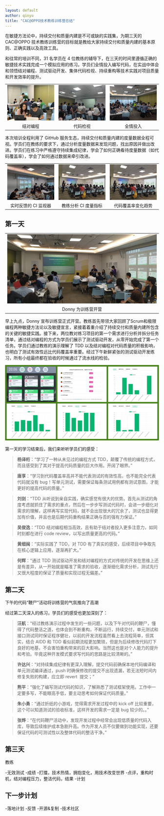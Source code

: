 ```yaml
---
layout: default
author: qinyu
title: "CAC@OPPO技术教练训练营总结"
---
```


在敏捷方法论中，持续交付和质量内建是不可或缺的实践集，为期三天的 CAC@OPPO 技术教练训练营的目标就是教给大家持续交付和质量内建的基本原则、正确实践以及高效工具。

和往常的培训不同，31 名学员在 4 位教练的辅导下，在三天的时间里遵循正确的敏捷技术实践完成一个模拟应用的练习。学员们全情投入编写代码，在实战中体会和领悟结对编程、测试驱动开发、集体代码检视、持续重构等技术实践对项目质量和开发效率的提升。

<style>
table th:first-of-type {
    width: 33%;
}
table th:nth-of-type(2) {
    width: 33%;
}
table th:nth-of-type(3) {
    width: 33%;
}
</style>

|                                                             |                                                        |                                                          |
| :---------------------------------------------------------: | :----------------------------------------------------: | :------------------------------------------------------: |
| ![结对编程](/assets/photos/2019-11-04/pair_programming.jpg) | ![代码检视](/assets/photos/2019-11-04/code_review.jpg) | ![全情投入](/assets/photos/2019-11-04/concentrating.jpg) |
|                          结对编程                           |                        代码检视                        |                         全情投入                         |

本次培训全程利用了 GitHub 服务生态，持续交付和质量内建的度量数据全程可视。学员们在教练的要求下，通过分析度量数据来发现问题，找出原因并做出改进。学员们在练习中严格遵守持续集成纪律，学会了如何正确看待度量数据（如代码覆盖率），学会了如何通过数据来牵引改进。

|                                                                       |                                                                    |                                                                                |
| :-------------------------------------------------------------------: | :----------------------------------------------------------------: | :----------------------------------------------------------------------------: |
| ![实时反馈的持续集成监视器](/assets/photos/2019-11-04/ci_monitor.jpg) | ![持续集成度量数据](/assets/photos/2019-11-04/metrics_summary.jpg) | ![自动化测试代码覆盖率变化趋势](/assets/photos/2019-11-04/metrics_summary.jpg) |
|                         实时反馈的 CI 监视器                          |                        教练分析 CI 度量指标                        |                               代码覆盖率变化趋势                               |

## 第一天

|                                                                          |
| :----------------------------------------------------------------------: |
| ![Donny为训练营开营讲话](/assets/photos/2019-11-04/training_opening.jpg) |
|                            Donny 为训练营开营                            |

早上九点，Donny 宣布训练营正式开营。教练首先带领大家回顾了Scrum和极限编程两种敏捷方法论以及敏捷宣言，紧接着着重介绍了持续交付和质量内建所包含的关键的敏捷实践。接下来，两位教对练习项目的第一个需求进行分析并拆分任务清单，通过结对编程的方式为学员们展示了测试驱动开发，从零开始完成了第一个任务。学员们通过教练的演示理解了 TDD 以及结对编程对代码质量的积极影响，也明白了测试有效性远比代码覆盖率重要。经过下午新鲜紧张的测试驱动开发练习，所有小组最终都在验收的时候通过了流水线的检验。

![第一天度量数据](/assets/photos/2019-11-04/metrics-2019-10-31.jpg)

第一天的学习结束后，我们来听听学员们的感受：

> **杨译绗**：“学习了一种从未见过的编程方式 TDD，颠覆了传统的编程方式，而且感受到了其对于提高代码质量的巨大作用。开阔了眼界。”

> **唐享**：“学习到代码覆盖率高并不能代表测试的有效性高，也不能完全代表代码就没有 bug！写单元测试，需要保证每条测试用例都有测试意图，才能更好的提高代码的质量。”

> **刘剑**：“TDD 从听说到亲自实践，确实感觉有很大的优势。首先从测试的角度考虑就抓住了需求的重点，然后在一步步写测试代码时，会进一步细化对需求的理解，这样再写实现代码，就不会出现很大的冗余了，测试也显得更加有价值，并且也是后期代码重构结果正确与否的强有力保证。”

> **吴俊逸**：“TDD 结对编程相当高效，且有助于结对者投入更多注意力，如同时刻都在进行 code review，以写出质量更高的代码。”

> **黄细闽**：“实际实践了 TDD，对 TDD 有了真实的感受，后续项目中争取先在核心逻辑上应用，逐渐再扩大。”

> **何辉**：“通过 TDD 测试驱动开发和结对编程的方式对传统的开发在思维上还是有差异，从一开始就是瞄准了需求的验收，逐渐细化需求分析，测试先行又很大程度的保证了质量和实现过程无偏差。”

## 第二天


下午的代码“鞭尸”活动将训练营的气氛推向了高潮

经过第二天深入的练习，学员们的感受也更加深刻了：

> **汪航**：“经过教练演示过程中发生的一些问题，以及下午对代码的鞭尸，懂得了代码整洁之道，也体会到不断重构，不断运行，持续交付，单元测试和接口测试同时保证程序健壮，以前的开发流程虽然看上去流程简单，但其实，结合 AIDD 和 TDD 看似前期流程更加繁琐，但是为后续修改代码打下良好的地基，不会害怕重构带来的巨大影响。当然这也是对个人能力的提升和考验。毕竟这种开发模式要求写代码的思路是比较清晰的。”

> **许达兴**：“对持续集成纪律有更深入理解，提交代码前确保本地代码编译和单元测试编译通过，push 时确保修改的提交不出现遗漏，若无法短时间内修复失败的构建，应立即 revert  提交；”

> **熊平**：“强化了编写测试代码的知识，了解熟悉了测试框架使用。工作中一定要多写，不能眼高手低，要主动思考如何保证代码质量。”

> **朱小勇**：“通过折纸的小游戏，觉得需求开发过程中的 kick off 比较重要，这个可以知道测试的验收标准，这样开发的需求一定是 bug 较少的。。”

> **张烨**：“在代码鞭尸活动中，发现开发过程中经常会出现低质量的代码入库，导致后续维护成本急剧升高。作为开发人员不仅要做到功能实现，还要保证代码的可测试性以及整体代码的整洁干净。”

## 第三天

教练



-无效测试 -成绩 -打擂，技术热情，拥抱变化，用技术改变世界 -点评，重构时机，结对编程压力，整洁代码，结果 -计划

## 下一步计划

-落地计划 -反馈 -开源&复制 -技术社区
